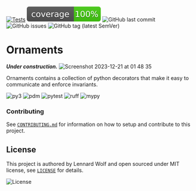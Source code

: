 [![Tests](https://github.com/MultifokalHirn/ornaments/actions/workflows/python-checks.yaml/badge.svg?branch=main)](https://github.com/MultifokalHirn/ornaments/actions/workflows/python-checks.yaml)
![Coverage](./docs/img/coverage.svg)
![GitHub last commit](https://img.shields.io/github/last-commit/MultifokalHirn/ornaments)
![GitHub issues](https://img.shields.io/github/issues/MultifokalHirn/ornaments)
![GitHub tag (latest SemVer)](https://img.shields.io/github/v/tag/MultifokalHirn/ornaments)

# Ornaments

***Under construction.***
<img width="1421" alt="Screenshot 2023-12-21 at 01 48 35" src="https://github.com/MultifokalHirn/ornaments/assets/7870758/8fce40d2-65e4-4c1f-8077-d5eb40641bc5">

Ornaments contains a collection of python decorators that make it easy to communicate and enforce invariants.

![py3](https://img.shields.io/badge/python->=3.11.0-3776AB?logo=python&logoColor=FFFFFF&style=flat-square)
![pdm](https://img.shields.io/badge/depedency_manager-pdm-blueviolet?logoColor=FFFFFF&style=flat-square)
![pytest](https://img.shields.io/badge/test%20suite-pytest-0A9EDC?logo=pytest&logoColor=FFFFFF&style=flat-square)
![ruff](https://img.shields.io/badge/linter-ruff-006400?&style=flat-square)
![mypy](https://img.shields.io/badge/typechecker-mypy-blue?&style=flat-square)

### Contributing

See [`CONTRIBUTING.md`](./CONTRIBUTING.md) for information on how to setup and contribute to this project.

## License

This project is authored by Lennard Wolf and open sourced under MIT license, see [`LICENSE`](./LICENSE) for details.

![License](https://img.shields.io/github/license/MultifokalHirn/ornaments)
